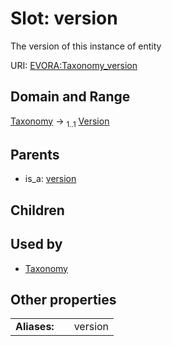 
# Slot: version

The version of this instance of entity

URI: [EVORA:Taxonomy_version](https://evora-project.eu/Taxonomy_version)


## Domain and Range

[Taxonomy](Taxonomy.md) &#8594;  <sub>1..1</sub> [Version](Version.md)

## Parents

 *  is_a: [version](version.md)

## Children


## Used by

 * [Taxonomy](Taxonomy.md)

## Other properties

|  |  |  |
| --- | --- | --- |
| **Aliases:** | | version |